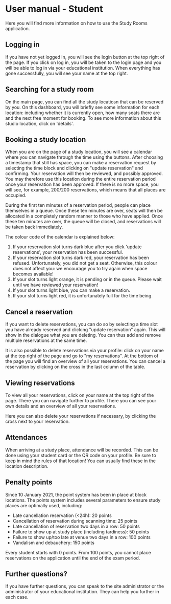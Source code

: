 # User manual - Student

Here you will find more information on how to use the Study Rooms application.

## Logging in

If you have not yet logged in, you will see the login button at the top right of the page. If you click on log in, you will be taken to the login page and you will be able to log in via your educational institution. When everything has gone successfully, you will see your name at the top right.

## Searching for a study room

On the main page, you can find all the study locatiosn that can be reserved by you. On this dashboard, you will briefly see some information for each location: including whether it is currently open, how many seats there are and the next free moment for booking. To see more information about this studio location, click on 'details'.

## Booking a study location

When you are on the page of a study location, you will see a calendar where you can navigate through the time using the buttons. After choosing a timestamp that still has space, you can make a reservation request by selecting the time block and clicking on "update reservation" and confirming. Your reservation will then be reviewed, and possibly approved. You may therefore use this location during the entire reservation period once your reservation has been approved. If there is no more space, you will see, for example, 200/200 reservations, which means that all places are occupied.

During the first ten minutes of a reservation period, people can place themselves in a queue. Once these ten minutes are over, seats will then be allocated in a completely random manner to those who have applied. Once these ten minutes are over, the queue will be closed, and reservations will be taken back immediately.

The colour code of the calendar is explained below:
1. If your reservation slot turns dark blue after you click 'update reservations', your reservation has been successful.
2. If your reservation slot turns dark red, your reservation has been refused. Unfortunately, you did not get a seat. Otherwise, this colour does not affect you: we encourage you to try again when space becomes available!
3. If your slot turns light orange, it is pending or in the queue. Please wait until we have reviewed your reservation!
4. If your slot turns light blue, you can make a reservation.
5. If your slot turns light red, it is unfortunately full for the time being.

## Cancel a reservation

If you want to delete reservations, you can do so by selecting a time slot you have already reserved and clicking "update reservation" again. This will show in the dialogue what you are deleting. You can thus add and remove multiple reservations at the same time.

It is also possible to delete reservations via your profile: click on your name at the top right of the page and go to "my reservations". At the bottom of the page you will find an overview of all your reservations. You can cancel a reservation by clicking on the cross in the last column of the table.

## Viewing reservations

To view all your reservations, click on your name at the top right of the page. There you can navigate further to profile. There you can see your own details and an overview of all your reservations.

Here you can also delete your reservations if necessary, by clicking the cross next to your reservation.

## Attendances

When arriving at a study place, attendance will be recorded. This can be done using your student card or the QR code on your profile. Be sure to keep in mind the rules of that location! You can usually find these in the location description.

## Penalty points

Since 10 January 2021, the point system has been in place at block locations. The points system includes several parameters to ensure study places are optimally used, including:

- Late cancellation reservation (<24h): 20 points
- Cancellation of reservation during scanning time: 25 points
- Late cancellation of reservation two days in a row: 50 points
- Failure to show up at study place (including tardiness): 50 points
- Failure to show up/too late at venue two days in a row: 100 points
- Vandalism and debauchery: 150 points

Every student starts with 0 points. From 100 points, you cannot place reservations on the application until the end of the exam period.

## Further questions?

If you have further questions, you can speak to the site administrator or the administrator of your educational institution. They can help you further in each case.
